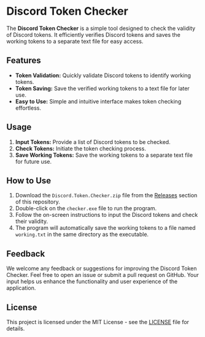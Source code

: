 <h1>Discord Token Checker</h1>
<p>The <strong>Discord Token Checker</strong> is a simple tool designed to check the validity of Discord tokens. It efficiently verifies Discord tokens and saves the working tokens to a separate text file for easy access.</p>

<h2>Features</h2>
<ul>
  <li><strong>Token Validation:</strong> Quickly validate Discord tokens to identify working tokens.</li>
  <li><strong>Token Saving:</strong> Save the verified working tokens to a text file for later use.</li>
  <li><strong>Easy to Use:</strong> Simple and intuitive interface makes token checking effortless.</li>
</ul>

<h2>Usage</h2>
<ol>
  <li><strong>Input Tokens:</strong> Provide a list of Discord tokens to be checked.</li>
  <li><strong>Check Tokens:</strong> Initiate the token checking process.</li>
  <li><strong>Save Working Tokens:</strong> Save the working tokens to a separate text file for future use.</li>
</ol>

<h2>How to Use</h2>
<ol>
  <li>Download the <code>Discord.Token.Checker.zip</code> file from the <a href="https://github.com/ardaltunel/discord-token-checker/releases">Releases</a> section of this repository.</li>
  <li>Double-click on the <code>checker.exe</code> file to run the program.</li>
  <li>Follow the on-screen instructions to input the Discord tokens and check their validity.</li>
  <li>The program will automatically save the working tokens to a file named <code>working.txt</code> in the same directory as the executable.</li>
</ol>

<h2>Feedback</h2>
<p>We welcome any feedback or suggestions for improving the Discord Token Checker. Feel free to open an issue or submit a pull request on GitHub. Your input helps us enhance the functionality and user experience of the application.</p>

<h2>License</h2>
<p>This project is licensed under the MIT License - see the <a href="LICENSE">LICENSE</a> file for details.</p>
